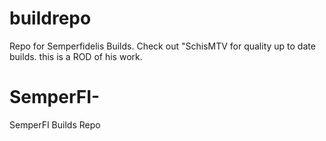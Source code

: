# buildrepo
Repo for Semperfidelis Builds. Check out "SchisMTV for quality up to date builds. this is a ROD of his work.

# SemperFI-
SemperFI Builds Repo
